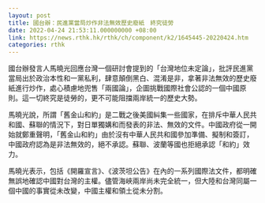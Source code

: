 ```yaml
---
layout: post
title: 國台辦：民進黨當局炒作非法無效歷史廢紙　終究徒勞
date: 2022-04-24 21:53:11.000000000 +08:00
link: https://news.rthk.hk/rthk/ch/component/k2/1645445-20220424.htm
categories: rthk
---
```


國台辦發言人馬曉光回應台灣一個研討會提到的「台灣地位未定論」，批評民進黨當局出於政治本性和一黨私利，肆意顛倒黑白、混淆是非，拿著非法無效的歷史廢紙進行炒作，處心積慮地兜售「兩國論」，企圖挑戰國際社會公認的一個中國原則。這一切終究是徒勞的，更不可能阻擋兩岸統一的歷史大勢。

馬曉光說，所謂「舊金山和約」是二戰之後美國糾集一些國家，在排斥中華人民共和國、蘇聯的情況下，對日單獨媾和而發表的非法、無效的文件。中國政府從一開始就鄭重聲明，「舊金山和約」由於沒有中華人民共和國參加準備、擬制和簽訂，中國政府認為是非法無效的，絕不承認。蘇聯、波蘭等國也拒絕承認「和約」效力。

馬曉光表示，包括《開羅宣言》、《波茨坦公告》在內的一系列國際法文件，都明確無誤地確認中國對台灣的主權。儘管海峽兩岸尚未完全統一，但大陸和台灣同屬一個中國的事實從未改變，中國主權和領土從未分割。
